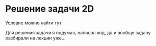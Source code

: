 # Решение задачи 2D

Условие можно найти [тут](https://contest.yandex.ru/contest/29223/problems/D1/)

Для решения задачи я подумал, написал код, да и вообще задачу разбирали на лекции уже...

